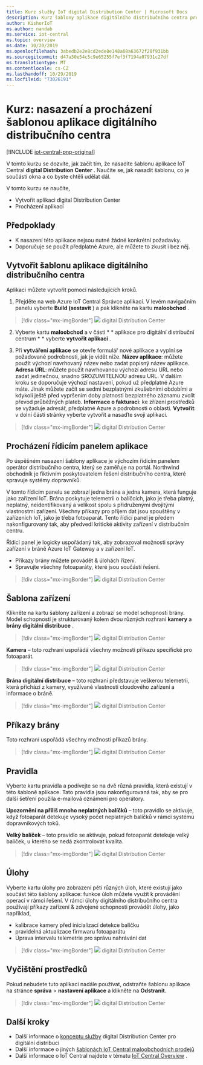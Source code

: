 ```yaml
---
title: Kurz služby IoT digital Distribution Center | Microsoft Docs
description: Kurz šablony aplikace digitálního distribučního centra pro IoT Central
author: KishorIoT
ms.author: nandab
ms.service: iot-central
ms.topic: overview
ms.date: 10/20/2019
ms.openlocfilehash: 3abedb2e2e8cd2ede8e148a68a63672f28f931bb
ms.sourcegitcommit: d47a30e54c5c9e65255f7ef3f7194a07931c27df
ms.translationtype: MT
ms.contentlocale: cs-CZ
ms.lasthandoff: 10/29/2019
ms.locfileid: "73026191"
---
```

# <a name="tutorial-deploy-and-walk-through-a-digital-distribution-center-application-template"></a>Kurz: nasazení a procházení šablonou aplikace digitálního distribučního centra

[!INCLUDE [iot-central-pnp-original](../../../includes/iot-central-pnp-original-note.md)]

V tomto kurzu se dozvíte, jak začít tím, že nasadíte šablonu aplikace IoT Central **digital Distribution Center** . Naučíte se, jak nasadit šablonu, co je součástí okna a co byste chtěli udělat dál.

V tomto kurzu se naučíte, 
* Vytvořit aplikaci digital Distribution Center 
* Procházení aplikací 

## <a name="prerequisites"></a>Předpoklady
* K nasazení této aplikace nejsou nutné žádné konkrétní požadavky.
* Doporučuje se použít předplatné Azure, ale můžete to zkusit i bez něj.

## <a name="create-digital-distribution-center-application-template"></a>Vytvořit šablonu aplikace digitálního distribučního centra

Aplikaci můžete vytvořit pomocí následujících kroků.

1. Přejděte na web Azure IoT Central Správce aplikací. V levém navigačním panelu vyberte **Build (sestavit** ) a pak klikněte na kartu **maloobchod** .

> [!div class="mx-imgBorder"]
> ![](./media/tutorial-iot-central-ddc/iotc-retail-homepage.png) digital Distribution Center

2. Vyberte kartu **maloobchod** a v části * * aplikace pro digitální distribuční centrum * * vyberte **vytvořit aplikaci** .

3. Při **vytváření aplikace** se otevře formulář nové aplikace a vyplní se požadované podrobnosti, jak je vidět níže.
   **Název aplikace**: můžete použít výchozí navrhovaný název nebo zadat popisný název aplikace.
   **Adresa URL**: můžete použít navrhovanou výchozí adresu URL nebo zadat jedinečnou, snadno SROZUMITELNOU adresu URL. V dalším kroku se doporučuje výchozí nastavení, pokud už předplatné Azure máte. Jinak můžete začít se sedmi bezplatnými zkušebními obdobími a kdykoli ještě před vypršením doby platnosti bezplatného záznamu zvolit převod průběžných plateb.
   **Informace o fakturaci**: ke zřízení prostředků se vyžaduje adresář, předplatné Azure a podrobnosti o oblasti.
   **Vytvořit**: v dolní části stránky vyberte vytvořit a nasaďte svoji aplikaci.

> [!div class="mx-imgBorder"]
> ![](./media/tutorial-iot-central-ddc/ddc-create.png) digital Distribution Center

## <a name="walk-through-the-application-dashboard"></a>Procházení řídicím panelem aplikace 

Po úspěšném nasazení šablony aplikace je výchozím řídicím panelem operátor distribučního centra, který se zaměřuje na portál. Northwind obchodník je fiktivním poskytovatelem řešení distribučního centra, které spravuje systémy dopravníků. 

V tomto řídicím panelu se zobrazí jedna brána a jedna kamera, která funguje jako zařízení IoT. Brána poskytuje telemetrii o balíčcích, jako je třeba platný, neplatný, neidentifikovaný a velikost spolu s přidruženými dvojitými vlastnostmi zařízení. Všechny příkazy pro příjem dat jsou spouštěny v zařízeních IoT, jako je třeba fotoaparát. Tento řídicí panel je předem nakonfigurovaný tak, aby předvedl kritické aktivity zařízení v distribučním centru.

Řídicí panel je logicky uspořádaný tak, aby zobrazoval možnosti správy zařízení v bráně Azure IoT Gateway a v zařízení IoT.  
   * Příkazy brány můžete provádět & úlohách řízení.
   * Spravujte všechny fotoaparáty, které jsou součástí řešení. 

> [!div class="mx-imgBorder"]
> ![](./media/tutorial-iot-central-ddc/ddc-dashboard.png) digital Distribution Center

## <a name="device-template"></a>Šablona zařízení

Klikněte na kartu šablony zařízení a zobrazí se model schopností brány. Model schopností je strukturovaný kolem dvou různých rozhraní **kamery** a **brány digitální distribuce** .

> [!div class="mx-imgBorder"]
> ![](./media/tutorial-iot-central-ddc/ddc-devicetemplate1.png) digital Distribution Center

**Kamera** – toto rozhraní uspořádá všechny možnosti příkazu specifické pro fotoaparát. 

> [!div class="mx-imgBorder"]
> ![](./media/tutorial-iot-central-ddc/ddc-camera.png) digital Distribution Center

**Brána digitální distribuce** – toto rozhraní představuje veškerou telemetrii, která přichází z kamery, využívané vlastnosti cloudového zařízení a informace o bráně.

> [!div class="mx-imgBorder"]
> ![](./media/tutorial-iot-central-ddc/ddc-devicetemplate1.png) digital Distribution Center


## <a name="gateway-commands"></a>Příkazy brány
Toto rozhraní uspořádá všechny možnosti příkazů brány.

> [!div class="mx-imgBorder"]
> ![](./media/tutorial-iot-central-ddc/ddc-camera.png) digital Distribution Center

## <a name="rules"></a>Pravidla
Vyberte kartu pravidla a podívejte se na dvě různá pravidla, která existují v této šabloně aplikace. Tato pravidla jsou nakonfigurovaná tak, aby se pro další šetření použila e-mailová oznámení pro operátory.

 **Upozornění na příliš mnoho neplatných balíčků** – toto pravidlo se aktivuje, když fotoaparát detekuje vysoký počet neplatných balíčků v rámci systému dopravníkových toků.
 
**Velký balíček** – toto pravidlo se aktivuje, pokud fotoaparát detekuje velký balíček, u kterého se nedá zkontrolovat kvalita. 

> [!div class="mx-imgBorder"]
> ![](./media/tutorial-iot-central-ddc/ddc-rules.png) digital Distribution Center

## <a name="jobs"></a>Úlohy
Vyberte kartu úlohy pro zobrazení pěti různých úloh, které existují jako součást této šablony aplikace: funkce úloh můžete využít k provádění operací v rámci řešení. V rámci úlohy digitálního distribučního centra používají příkazy zařízení & zdvojené schopnosti provádět úlohy, jako například,
   * kalibrace kamery před inicializací detekce balíčku 
   * pravidelná aktualizace firmwaru fotoaparátu
   * Úprava intervalu telemetrie pro správu nahrávání dat

> [!div class="mx-imgBorder"]
> ![](./media/tutorial-iot-central-ddc/ddc-jobs.png) digital Distribution Center

## <a name="clean-up-resources"></a>Vyčištění prostředků
Pokud nebudete tuto aplikaci nadále používat, odstraňte šablonu aplikace na stránce **správa** > **nastavení aplikace** a klikněte na **Odstranit**.

> [!div class="mx-imgBorder"]
> ![](./media/tutorial-iot-central-ddc/ddc-cleanup.png) digital Distribution Center

## <a name="next-steps"></a>Další kroky
* Další informace o [konceptu služby](./architecture-digital-distribution-center-pnp.md) digital Distribution Center pro digitální distribuci
* Další informace o jiných [šablonách IoT Central maloobchodních prodejů](./overview-iot-central-retail-pnp.md)
* Další informace o IoT Central najdete v tématu [IoT Central Overview](../core/overview-iot-central-pnp.md) .
